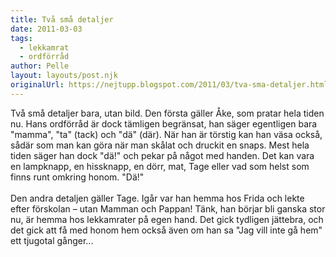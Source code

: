 ```yaml
---
title: Två små detaljer
date: 2011-03-03
tags: 
  - lekkamrat
  - ordförråd	
author: Pelle
layout: layouts/post.njk
originalUrl: https://nejtupp.blogspot.com/2011/03/tva-sma-detaljer.html
---
```


Två små detaljer bara, utan bild. Den första gäller Åke, som pratar hela tiden nu. Hans ordförråd är dock tämligen begränsat, han säger egentligen bara "mamma", "ta" (tack) och "dä" (där). När han är törstig kan han väsa också, sådär som man kan göra när man skålat och druckit en snaps. Mest hela tiden säger han dock "dä!" och pekar på något med handen. Det kan vara en lampknapp, en hissknapp, en dörr, mat, Tage eller vad som helst som finns runt omkring honom. "Dä!"<br><br>Den andra detaljen gäller Tage. Igår var han hemma hos Frida och lekte efter förskolan – utan Mamman och Pappan! Tänk, han börjar bli ganska stor nu, är hemma hos lekkamrater på egen hand. Det gick tydligen jättebra, och det gick att få med honom hem också även om han sa "Jag vill inte gå hem" ett tjugotal gånger...
